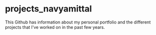 # projects_navyamittal
This Github has information about my personal portfolio and the different projects that I've worked on in the past few years.
